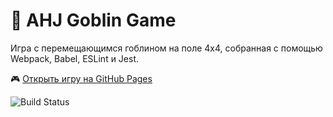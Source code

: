 # 🎯 AHJ Goblin Game

Игра с перемещающимся гоблином на поле 4x4, собранная с помощью Webpack, Babel, ESLint и Jest.

🎮 [Открыть игру на GitHub Pages](https://vmyan.github.io/goblin-game/)

![Build Status](https://github.com/vmyan/goblin-game/actions/workflows/deploy.yml/badge.svg)
